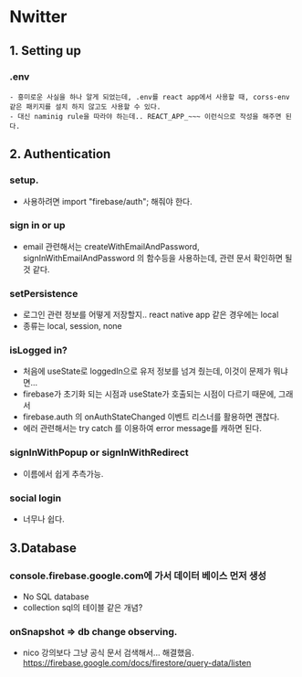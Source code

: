 # Nwitter

## 1. Setting up

### .env

    - 흥미로운 사실을 하나 알게 되었는데, .env를 react app에서 사용할 때, corss-env 같은 패키지를 설치 하지 않고도 사용할 수 있다.
    - 대신 naminig rule을 따라야 하는데.. REACT_APP_~~~ 이런식으로 작성을 해주면 된다.

## 2. Authentication

### setup.

- 사용하려면 import "firebase/auth"; 해줘야 한다.

### sign in or up

- email 관련해서는 createWithEmailAndPassword, signInWithEmailAndPassword 의 함수등을 사용하는데, 관련 문서 확인하면 될 것 같다.

### setPersistence

- 로그인 관련 정보를 어떻게 저장할지.. react native app 같은 경우에는 local
- 종류는 local, session, none

### isLogged in?

- 처음에 useState로 loggedIn으로 유저 정보를 넘겨 줬는데, 이것이 문제가 뭐냐면...
- firebase가 초기화 되는 시점과 useState가 호출되는 시점이 다르기 때문에, 그래서
- firebase.auth 의 onAuthStateChanged 이벤트 리스너를 활용하면 괜찮다.
- 에러 관련해서는 try catch 를 이용하여 error message를 캐하면 된다.

### signInWithPopup or signInWithRedirect

- 이름에서 쉽게 추측가능.

### social login

- 너무나 쉽다.

## 3.Database

### console.firebase.google.com에 가서 데이터 베이스 먼저 생성

- No SQL database
- collection sql의 테이블 같은 개념?

### onSnapshot => db change observing.

- nico 강의보다 그냥 공식 문서 검색해서... 해결했음.
  https://firebase.google.com/docs/firestore/query-data/listen
